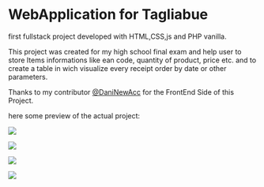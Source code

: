 # WebApplication for Tagliabue 

first fullstack project developed with HTML,CSS,js and PHP vanilla.

This project was created for my high school final exam and help user to store Items informations like ean code, quantity of product, price etc. and to create a table in wich visualize every receipt order by date or other parameters.

Thanks to my contributor [@DaniNewAcc](https://github.com/DaniNewAcc) for the FrontEnd Side of this Project.

here some preview of the actual project:

![](./Main/images/Presentation/Preview_index.png)

![](./Main/images/Presentation/Preview_index2.png)

![](./Main/images/Presentation/Preview_receipt.png)

![](./Main/images/Presentation/Preview_receiptList.png)

